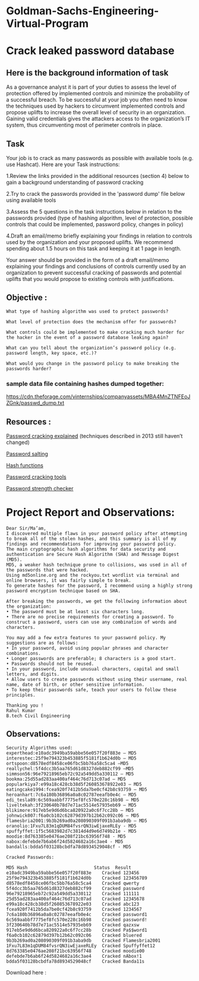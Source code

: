 # Goldman-Sachs-Engineering-Virtual-Program

# Crack leaked password database

## Here is the background information of task
As a governance analyst it is part of your duties to assess the level of protection offered by implemented controls and minimize the probability of a successful breach. To be successful at your job you often need to know the techniques used by hackers to circumvent implemented controls and propose uplifts to increase the overall level of security in an organization. Gaining valid credentials gives the attackers access to the organization’s IT system, thus circumventing most of perimeter controls in place.


## Task 

Your job is to crack as many passwords as possible with available tools (e.g. use Hashcat). Here are your Task instructions:

1.Review the links provided in the additional resources (section 4) below to gain a background understanding of password cracking

2.Try to crack the passwords provided in the 'password dump' file below using available tools

3.Assess the 5 questions in the task instructions below in relation to the passwords provided (type of hashing algorithm, level of protection, possible controls that could be implemented, password policy, changes in policy)

4.Draft an email/memo briefly explaining your findings in relation to controls used by the organization and your proposed uplifts. We recommend spending about 1.5 hours on this task and keeping it at 1 page in length. 

Your answer should be provided in the form of a draft email/memo explaining your findings and conclusions of controls currently used by an organization to prevent successful cracking of passwords and potential uplifts that you would propose to existing controls with justifications.

## Objective :

`What type of hashing algorithm was used to protect passwords?`

`What level of protection does the mechanism offer for passwords?`

`What controls could be implemented to make cracking much harder for the hacker in the event of a password database leaking again?`

`What can you tell about the organization’s password policy (e.g. password length, key space, etc.)?`

`What would you change in the password policy to make breaking the passwords harder?`

### sample data file containing hashes dumped together:
https://cdn.theforage.com/vinternships/companyassets/MBA4MnZTNFEoJZGnk/passwd_dump.txt


## Resources :
<a href="https://arstechnica.com/information-technology/2013/05/how-crackers-make-minced-meat-out-of-your-passwords/" >Password cracking explained</a>  (techniques described in 2013 still haven’t changed)

<a href="https://en.wikipedia.org/wiki/Salt_(cryptography)" >Password salting</a> 

<a href="https://en.wikipedia.org/wiki/Cryptographic_hash_function" >Hash functions</a> 

<a href="https://en.wikipedia.org/wiki/Password_cracking#Software" >Password cracking tools</a> 

<a href="https://howsecureismypassword.net" >Password strength checker</a> 

# Project Report and Observations:
```
Dear Sir/Ma’am,
I discovered multiple flaws in your password policy after attempting to break all of the stolen hashes, and this summary is all of my findings and recommendations for improving your password policy.
The main cryptographic hash algorithms for data security and authentication are Secure Hash Algorithm (SHA) and Message Digest (MD5).
MD5, a weaker hash technique prone to collisions, was used in all of the passwords that were hacked.
Using md5online.org and the rockyou.txt wordlist via terminal and online browsers, it was fairly simple to break.
To generate hashes for the password, I recommend using a highly strong password encryption technique based on SHA.

After breaking the passwords, we get the following information about the organization:
• The password must be at least six characters long.
• There are no precise requirements for creating a password. To construct a password, users can use any combination of words and characters.

You may add a few extra features to your password policy. My suggestions are as follows:
• In your password, avoid using popular phrases and character combinations.
• Longer passwords are preferable; 8 characters is a good start.
• Passwords should not be reused.
• In your password, include unusual characters, capital and small letters, and digits.
• Allow users to create passwords without using their username, real name, date of birth, or other sensitive information.
• To keep their passwords safe, teach your users to follow these principles.

Thanking you !
Rahul Kumar
B.tech Civil Engineering

```
## Observations:
```
Security Algorithms used:
experthead:e10adc3949ba59abbe56e057f20f883e – MD5
interestec:25f9e794323b453885f5181f1b624d0b – MD5
ortspoon:d8578edf8458ce06fbc5bb76a58c5ca4 –MD5
reallychel:5f4dcc3b5aa765d61d8327deb882cf99 –MD5
simmson56:96e79218965eb72c92a549dd5a330112 – MD5
bookma:25d55ad283aa400af464c76d713c07ad – MD5
popularkiya7:e99a18c428cb38d5f260853678922e03 – MD5
eatingcake1994:fcea920f7412b5da7be0cf42b8c93759 – MD5
heroanhart:7c6a180b36896a0a8c02787eeafb0e4c – MD5
edi_tesla89:6c569aabbf7775ef8fc570e228c16b98 – MD5
liveltekah:3f230640b78d7e71ac5514e57935eb69 – MD5
blikimore:917eb5e9d6d6bca820922a0c6f7cc28b – MD5
johnwick007:f6a0cb102c62879d397b12b62c092c06 – MD5
flamesbria2001:9b3b269ad0a208090309f091b3aba9db – MD5
oranolio:1Fxu7L83m1qDUM84fvsrQN3iwEjaxeRLEy - MD5
spuffyffet:1f5c5683982d7c3814d4d9e6d749b21e - MD5
moodie:8d763385e0476ae208f21bc63956f748 - MD5
nabox:defebde7b6ab6f24d5824682a16c3ae4 - MD5
bandalls:bdda5f03128bcbdfa78d8934529048cf - MD5

Cracked Passwords:

MD5 Hash		                 Status  Result
e10adc3949ba59abbe56e057f20f883e	Cracked	123456
25f9e794323b453885f5181f1b624d0b	Cracked	123456789
d8578edf8458ce06fbc5bb76a58c5ca4	Cracked	qwerty
5f4dcc3b5aa765d61d8327deb882cf99	Cracked	password
96e79218965eb72c92a549dd5a330112	Cracked	111111
25d55ad283aa400af464c76d713c07ad	Cracked	12345678
e99a18c428cb38d5f260853678922e03	Cracked	abc123
fcea920f7412b5da7be0cf42b8c93759	Cracked	1234567
7c6a180b36896a0a8c02787eeafb0e4c	Cracked	password1
6c569aabbf7775ef8fc570e228c16b98	Cracked	password!
3f230640b78d7e71ac5514e57935eb69	Cracked	qazxsw
917eb5e9d6d6bca820922a0c6f7cc28b	Cracked	Pa$$word1
f6a0cb102c62879d397b12b62c092c06	Cracked	bluered
9b3b269ad0a208090309f091b3aba9db	Cracked	Flamesbria2001
1Fxu7L83m1qDUM84fvsrQN3iwEjaxeRLEy	Cracked	Spuffyffet12
8d763385e0476ae208f21bc63956f748	Cracked	moodie00
defebde7b6ab6f24d5824682a16c3ae4	Cracked	nAbox!1
bdda5f03128bcbdfa78d8934529048cf	Cracked	Banda11s

```
Download here : 
